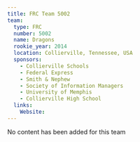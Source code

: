 ```yaml
---
title: FRC Team 5002
team:
  type: FRC
  number: 5002
  name: Dragons
  rookie_year: 2014
  location: Collierville, Tennessee, USA
  sponsors:
    - Collierville Schools
    - Federal Express
    - Smith & Nephew
    - Society of Information Managers
    - University of Memphis
    - Collierville High School
  links:
    Website: 
---
```

No content has been added for this team